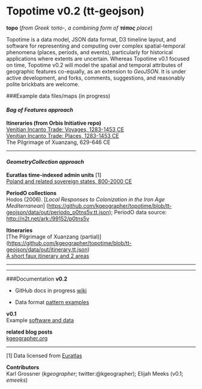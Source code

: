 Topotime v0.2 (tt-geojson)
==========================

__topo__ (_from Greek τοπο-, a combining form of **τόπος** place_)

Topotime is a data model, JSON data format, D3 timeline layout, and software for representing and computing over complex spatial-temporal phenomena (places, periods, and events), particularly for historical applications where extents are uncertain. Whereas Topotime v0.1 focused on time, Topotime v0.2 will model the spatial and temporal attributes of geographic features co-equally, as an extension to _GeoJSON_. It is under active development, and forks, comments, suggestions, and reasonably polite brickbats are welcome.

###Example data files/maps (in progress)
#### *_Bag of Features approach_*
**Itineraries (from Orbis Initiative repo)**  
[Venitian Incanto Trade: Voyages, 1283-1453 CE](https://github.com/kgeographer/oi/blob/master/data/incanto_segments_r.geojson)  
[Venitian Incanto Trade: Places, 1283-1453 CE](https://github.com/kgeographer/oi/blob/master/data/incanto_places.geojson)  
The Pilgrimage of Xuanzang, 629-646 CE

____________
#### *_GeometryCollection approach_*
**Euratlas time-indexed admin units** [1]  
[Poland and related sovereign states, 800-2000 CE](https://github.com/kgeographer/topotime/blob/tt-geojson/data/out/euro_poland.tt.json)

**PeriodO collections**  
Hodos (2006). [_Local Responses to Colonization in the Iron Age Mediterranean_] (https://github.com/kgeographer/topotime/blob/tt-geojson/data/out/periodo_p0tns5v.tt.json); PeriodO data source: http://n2t.net/ark:/99152/p0tns5v


**Itineraries**  
[The Pilgrimage of Xuanzang (partial)] (https://github.com/kgeographer/topotime/blob/tt-geojson/data/out/itinerary.tt.json)  
[A short faux itinerary and 2 areas](https://github.com/kgeographer/topotime/blob/tt-geojson/data/out/multi-type.tt.json)  
____________
____________
###Documentation
**v0.2**  

- GitHub docs in progress [wiki](https://github.com/kgeographer/topotime/wiki)

- Data format [pattern examples](https://github.com/kgeographer/topotime/blob/tt-geojson/spec-outlines_18Aug2015.md)

**v0.1**  
Example [software and data](http://dh.stanford.edu/topotime)

**related blog posts**  
[kgeographer.org](http://kgeographer.com/wp/category/time/topotime/)

____________
[1] Data licensed from [Euratlas](http://www.euratlas.net/history/europe/)

**Contributors**   
Karl Grossner (*kgeographer*; twitter:@kgeographer); Elijah Meeks (v0.1; *emeeks*)
